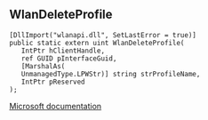 ## WlanDeleteProfile

```
[DllImport("wlanapi.dll", SetLastError = true)]
public static extern uint WlanDeleteProfile(
   IntPtr hClientHandle,
   ref GUID pInterfaceGuid,
   [MarshalAs(
   UnmanagedType.LPWStr)] string strProfileName,
   IntPtr pReserved
);
```

[Microsoft documentation](https://docs.microsoft.com/en-us/windows/win32/api/wlanapi/nf-wlanapi-wlandeleteprofile)
